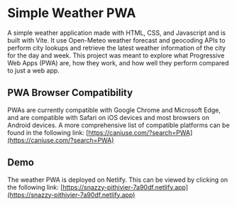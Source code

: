 # Simple Weather PWA

A simple weather application made with HTML, CSS, and Javascript and is built with Vite. It use Open-Meteo weather forecast and geocoding APIs to perform city lookups and retrieve the latest weather information of the city for the day and week. This project was meant to explore what Progressive Web Apps (PWA) are, how they work, and how well they perform compared to just a web app.

## PWA Browser Compatibility

PWAs are currently compatible with Google Chrome and Microsoft Edge, and are compatible with Safari on iOS devices and most browsers on Android devices. A more comprehensive list of compatible platforms can be found in the following link: [https://caniuse.com/?search=PWA](https://caniuse.com/?search=PWA)

## Demo

The weather PWA is deployed on Netlify. This can be viewed by clicking on the following link: [https://snazzy-pithivier-7a90df.netlify.app](https://snazzy-pithivier-7a90df.netlify.app)
